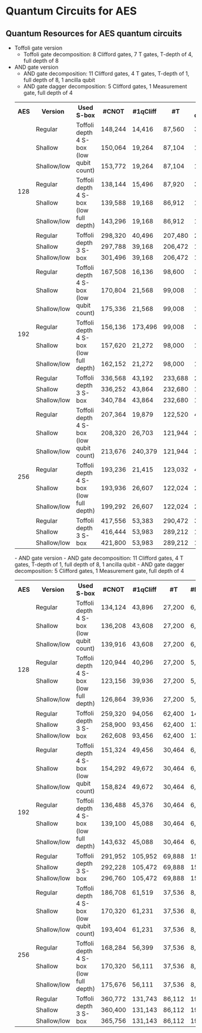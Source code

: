 # Quantum Circuits for AES

## Quantum Resources for AES quantum circuits

- Toffoli gate version
  - Toffoli gate decomposition: 8 Clifford gates, 7 T gates, T-depth of 4, full depth of 8
- AND gate version
  - AND gate decomposition: 11 Clifford gates, 4 T gates, T-depth of 1, full depth of 8, 1 ancilla qubit
  - AND gate dagger decomposition: 5 Clifford gates, 1 Measurement gate, full depth of 4
  <table>
  <tr>
    <th>AES</th>
    <th>Version</th>
    <th>Used S-box</th>
    <th>#CNOT</th>
    <th>#1qCliff</th>
    <th>#T</th>
    <th>T-depth</th>
    <th>#qubit</th>
    <th>Full depth</th>
  </tr>
  <tr>
    <td rowspan="9">128</td>
    <td>Regular</td>
    <td rowspan="3">Toffoli depth 4 S-box (low qubit count)</td>
    <td>148,244</td>
    <td>14,416</td>
    <td>87,560</td>
    <td>304</td>
    <td>2,736</td>
    <td>1,288</td>
  </tr>
  <tr>
    <td>Shallow</td>
    <td>150,064</td>
    <td>19,264</td>
    <td>87,104</td>
    <td>160</td>
    <td>3,048</td>
    <td>776</td>
  </tr>
  <tr>
    <td>Shallow/low</td>
    <td>153,772</td>
    <td>19,264</td>
    <td>87,104</td>
    <td>160</td>
    <td>4,200</td>
    <td>748</td>
  </tr>
  <tr>
    <td>Regular</td>
    <td rowspan="3">Toffoli depth 4 S-box (low full depth)</td>
    <td>138,144</td>
    <td>15,496</td>
    <td>87,920</td>
    <td>304</td>
    <td>2,896</td>
    <td>1,090</td>
  </tr>
  <tr>
    <td>Shallow</td>
    <td>139,588</td>
    <td>19,168</td>
    <td>86,912</td>
    <td>160</td>
    <td>3,268</td>
    <td>686</td>
  </tr>
  <tr>
    <td>Shallow/low</td>
    <td>143,296</td>
    <td>19,168</td>
    <td>86,912</td>
    <td>160</td>
    <td>4,420</td>
    <td>667</td>
  </tr>
  <tr>
    <td>Regular</td>
    <td rowspan="3">Toffoli depth 3 S-box</td>
    <td>298,320</td>
    <td>40,496</td>
    <td>207,480</td>
    <td>228</td>
    <td>4,256</td>
    <td>1,069</td>
  </tr>
  <tr>
    <td>Shallow</td>
    <td>297,788</td>
    <td>39,168</td>
    <td>206,472</td>
    <td>120</td>
    <td>6,128</td>
    <td>665</td>
  </tr>
  <tr>
    <td>Shallow/low</td>
    <td>301,496</td>
    <td>39,168</td>
    <td>206,472</td>
    <td>120</td>
    <td>7,280</td>
    <td>647</td>
  </tr>
  <tr>
    <td rowspan="9">192</td>
    <td>Regular</td>
    <td rowspan="3">Toffoli depth 4 S-box (low qubit count)</td>
    <td>167,508</td>
    <td>16,136</td>
    <td>98,600</td>
    <td>368</td>
    <td>3,056</td>
    <td>1,534</td>
  </tr>
  <tr>
    <td>Shallow</td>
    <td>170,804</td>
    <td>21,568</td>
    <td>99,008</td>
    <td>192</td>
    <td>3,368</td>
    <td>932</td>
  </tr>
  <tr>
    <td>Shallow/low</td>
    <td>175,336</td>
    <td>21,568</td>
    <td>99,008</td>
    <td>192</td>
    <td>4,776</td>
    <td>900</td>
  </tr>
  <tr>
    <td>Regular</td>
    <td rowspan="3">Toffoli depth 4 S-box (low full depth)</td>
    <td>156,136</td>
    <td>173,496</td>
    <td>99,008</td>
    <td>368</td>
    <td>3,216</td>
    <td>1,294</td>
  </tr>
  <tr>
    <td>Shallow</td>
    <td>157,620</td>
    <td>21,272</td>
    <td>98,000</td>
    <td>192</td>
    <td>3,588</td>
    <td>819</td>
  </tr>
  <tr>
    <td>Shallow/low</td>
    <td>162,152</td>
    <td>21,272</td>
    <td>98,000</td>
    <td>192</td>
    <td>4,996</td>
    <td>797</td>
  </tr>
  <tr>
    <td>Regular</td>
    <td rowspan="3">Toffoli depth 3 S-box</td>
    <td>336,568</td>
    <td>43,192</td>
    <td>233,688</td>
    <td>276</td>
    <td>4,576</td>
    <td>1,270</td>
  </tr>
  <tr>
    <td>Shallow</td>
    <td>336,252</td>
    <td>43,864</td>
    <td>232,680</td>
    <td>144</td>
    <td>6,448</td>
    <td>795</td>
  </tr>
  <tr>
    <td>Shallow/low</td>
    <td>340,784</td>
    <td>43,864</td>
    <td>232,680</td>
    <td>144</td>
    <td>7,856</td>
    <td>773</td>
  </tr>
  <tr>
    <td rowspan="9">256</td>
    <td>Regular</td>
    <td rowspan="3">Toffoli depth 4 S-box (low qubit count)</td>
    <td>207,364</td>
    <td>19,879</td>
    <td>122,520</td>
    <td>432</td>
    <td>3,376</td>
    <td>1,798</td>
  </tr>
  <tr>
    <td>Shallow</td>
    <td>208,320</td>
    <td>26,703</td>
    <td>121,944</td>
    <td>224</td>
    <td>3,688</td>
    <td>1,086</td>
  </tr>
  <tr>
    <td>Shallow/low</td>
    <td>213,676</td>
    <td>240,379</td>
    <td>121,944</td>
    <td>224</td>
    <td>5,352</td>
    <td>1,047</td>
  </tr>
  <tr>
    <td>Regular</td>
    <td rowspan="3">Toffoli depth 4 S-box (low full depth)</td>
    <td>193,236</td>
    <td>21,415</td>
    <td>123,032</td>
    <td>432</td>
    <td>3,536</td>
    <td>1,516</td>
  </tr>
  <tr>
    <td>Shallow</td>
    <td>193,936</td>
    <td>26,607</td>
    <td>122,024</td>
    <td>224</td>
    <td>3,908</td>
    <td>960</td>
  </tr>
  <tr>
    <td>Shallow/low</td>
    <td>199,292</td>
    <td>26,607</td>
    <td>122,024</td>
    <td>224</td>
    <td>5,572</td>
    <td>934</td>
  </tr>
  <tr>
    <td>Regular</td>
    <td rowspan="3">Toffoli depth 3 S-box</td>
    <td>417,556</td>
    <td>53,383</td>
    <td>290,472</td>
    <td>324</td>
    <td>4,896</td>
    <td>1,488</td>
  </tr>
  <tr>
    <td>Shallow</td>
    <td>416,444</td>
    <td>53,983</td>
    <td>289,212</td>
    <td>168</td>
    <td>6,768</td>
    <td>933</td>
  </tr>
  <tr>
    <td>Shallow/low</td>
    <td>421,800</td>
    <td>53,983</td>
    <td>289,212</td>
    <td>168</td>
    <td>8,432</td>
    <td>907</td>
  </tr>
</table>
- AND gate version
  - AND gate decomposition: 11 Clifford gates, 4 T gates, T-depth of 1, full depth of 8, 1 ancilla qubit
  - AND gate dagger decomposition: 5 Clifford gates, 1 Measurement gate, full depth of 4
<table>
  <tr>
    <th>AES</th>
    <th>Version</th>
    <th>Used S-box</th>
    <th>#CNOT</th>
    <th>#1qCliff</th>
    <th>#T</th>
    <th>#Measure</th>
    <th>T-depth</th>
    <th>#qubit (M)</th>
    <th>Full depth</th>
  </tr>
  <tr>
    <td rowspan="9">128</td>
    <td>Regular</td>
    <td rowspan="3">Toffoli depth 4 S-box (low qubit count)</td>
    <td>134,124</td>
    <td>43,896</td>
    <td>27,200</td>
    <td>6,120</td>
    <td>40</td>
    <td>2,968</td>
    <td>1,021</td>
  </tr>
  <tr>
    <td>Shallow</td>
    <td>136,208</td>
    <td>43,608</td>
    <td>27,200</td>
    <td>6,024</td>
    <td>40</td>
    <td>3,408</td>
    <td>716</td>
  </tr>
  <tr>
    <td>Shallow/low</td>
    <td>139,916</td>
    <td>43,608</td>
    <td>27,200</td>
    <td>6,024</td>
    <td>40</td>
    <td>4,688</td>
    <td>684</td>
  </tr>
  <tr>
    <td>Regular</td>
    <td rowspan="3">Toffoli depth 4 S-box (low full depth)</td>
    <td>120,944</td>
    <td>40,296</td>
    <td>27,200</td>
    <td>5,760</td>
    <td>40</td>
    <td>3,160</td>
    <td>826</td>
  </tr>
  <tr>
    <td>Shallow</td>
    <td>123,156</td>
    <td>39,936</td>
    <td>27,200</td>
    <td>5,580</td>
    <td>40</td>
    <td>3,700</td>
    <td>666</td>
  </tr>
  <tr>
    <td>Shallow/low</td>
    <td>126,864</td>
    <td>39,936</td>
    <td>27,200</td>
    <td>5,580</td>
    <td>40</td>
    <td>4,852</td>
    <td>647</td>
  </tr>
  <tr>
    <td>Regular</td>
    <td rowspan="3">Toffoli depth 3 S-box</td>
    <td>259,320</td>
    <td>94,056</td>
    <td>62,400</td>
    <td>14,040</td>
    <td>30</td>
    <td>4,864</td>
    <td>895</td>
  </tr>
  <tr>
    <td>Shallow</td>
    <td>258,900</td>
    <td>93,456</td>
    <td>62,400</td>
    <td>13,860</td>
    <td>30</td>
    <td>6,864</td>
    <td>635</td>
  </tr>
  <tr>
    <td>Shallow/low</td>
    <td>262,608</td>
    <td>93,456</td>
    <td>62,400</td>
    <td>13,860</td>
    <td>30</td>
    <td>8,016</td>
    <td>617</td>
  </tr>
  <tr>
    <td rowspan="9">192</td>
    <td>Regular</td>
    <td rowspan="3">Toffoli depth 4 S-box (low qubit count)</td>
    <td>151,324</td>
    <td>49,456</td>
    <td>30,464</td>
    <td>6,936</td>
    <td>48</td>
    <td>3,288</td>
    <td>1,209</td>
  </tr>
  <tr>
    <td>Shallow</td>
    <td>154,292</td>
    <td>49,672</td>
    <td>30,464</td>
    <td>6,976</td>
    <td>48</td>
    <td>3,728</td>
    <td>855</td>
  </tr>
  <tr>
    <td>Shallow/low</td>
    <td>158,824</td>
    <td>49,672</td>
    <td>30,464</td>
    <td>6,976</td>
    <td>48</td>
    <td>5,264</td>
    <td>817</td>
  </tr>
  <tr>
    <td>Regular</td>
    <td rowspan="3">Toffoli depth 4 S-box (low full depth)</td>
    <td>136,488</td>
    <td>45,376</td>
    <td>30,464</td>
    <td>6,528</td>
    <td>48</td>
    <td>3,480</td>
    <td>975</td>
  </tr>
  <tr>
    <td>Shallow</td>
    <td>139,100</td>
    <td>45,088</td>
    <td>30,464</td>
    <td>6,384</td>
    <td>48</td>
    <td>4,020</td>
    <td>795</td>
  </tr>
  <tr>
    <td>Shallow/low</td>
    <td>143,632</td>
    <td>45,088</td>
    <td>30,464</td>
    <td>6,384</td>
    <td>48</td>
    <td>5,428</td>
    <td>773</td>
  </tr>
  <tr>
    <td>Regular</td>
    <td rowspan="3">Toffoli depth 3 S-box</td>
    <td>291,952</td>
    <td>105,952</td>
    <td>69,888</td>
    <td>15,912</td>
    <td>36</td>
    <td>5,184</td>
    <td>895</td>
  </tr>
  <tr>
    <td>Shallow</td>
    <td>292,228</td>
    <td>105,472</td>
    <td>69,888</td>
    <td>15,768</td>
    <td>36</td>
    <td>7,184</td>
    <td>759</td>
  </tr>
  <tr>
    <td>Shallow/low</td>
    <td>296,760</td>
    <td>105,472</td>
    <td>69,888</td>
    <td>15,768</td>
    <td>36</td>
    <td>8,592</td>
    <td>737</td>
  </tr>
  <tr>
    <td rowspan="9">256</td>
    <td>Regular</td>
    <td rowspan="3">Toffoli depth 4 S-box (low qubit count)</td>
    <td>186,708</td>
    <td>61,519</td>
    <td>37,536</td>
    <td>8,704</td>
    <td>56</td>
    <td>3,608</td>
    <td>1,415</td>
  </tr>
  <tr>
    <td>Shallow</td>
    <td>170,320</td>
    <td>61,231</td>
    <td>37,536</td>
    <td>8,608</td>
    <td>56</td>
    <td>4,048</td>
    <td>1,002</td>
  </tr>
  <tr>
    <td>Shallow/low</td>
    <td>193,404</td>
    <td>61,231</td>
    <td>37,536</td>
    <td>8,608</td>
    <td>56</td>
    <td>5,712</td>
    <td>957</td>
  </tr>
  <tr>
    <td>Regular</td>
    <td rowspan="3">Toffoli depth 4 S-box (low full depth)</td>
    <td>168,284</td>
    <td>56,399</td>
    <td>37,536</td>
    <td>8,192</td>
    <td>56</td>
    <td>3,800</td>
    <td>1,139</td>
  </tr>
  <tr>
    <td>Shallow</td>
    <td>170,320</td>
    <td>56,111</td>
    <td>37,536</td>
    <td>8,048</td>
    <td>56</td>
    <td>4,340</td>
    <td>932</td>
  </tr>
  <tr>
    <td>Shallow/low</td>
    <td>175,676</td>
    <td>56,111</td>
    <td>37,536</td>
    <td>8,048</td>
    <td>56</td>
    <td>6,004</td>
    <td>906</td>
  </tr>
  <tr>
    <td>Regular</td>
    <td rowspan="3">Toffoli depth 3 S-box</td>
    <td>360,772</td>
    <td>131,743</td>
    <td>86,112</td>
    <td>19,968</td>
    <td>42</td>
    <td>5,504</td>
    <td>1,238</td>
  </tr>
  <tr>
    <td>Shallow</td>
    <td>360,400</td>
    <td>131,143</td>
    <td>86,112</td>
    <td>19,788</td>
    <td>42</td>
    <td>7,504</td>
    <td>891</td>
  </tr>
  <tr>
    <td>Shallow/low</td>
    <td>365,756</td>
    <td>131,143</td>
    <td>86,112</td>
    <td>19,788</td>
    <td>42</td>
    <td>9,168</td>
    <td>865</td>
  </tr>
</table>

